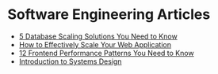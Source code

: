 # Software Engineering Articles

- [5 Database Scaling Solutions You Need to Know](https://medium.com/swlh/5-database-scaling-solutions-you-need-to-know-e307570efb72)
- [How to Effectively Scale Your Web Application](https://betterprogramming.pub/how-to-effectively-scale-your-web-application-7e3917bb98f)
- [12 Frontend Performance Patterns You Need to Know](https://medium.com/geekculture/12-front-end-performance-patterns-you-need-to-know-def550620464)
- [Introduction to Systems Design](https://medium.com/swlh/introduction-to-systems-design-9bdab73fb8)
